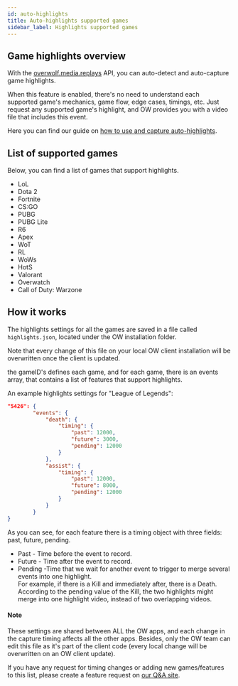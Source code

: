 ```yaml
---
id: auto-highlights
title: Auto-highlights supported games
sidebar_label: Highlights supported games
---
```


## Game highlights overview

With the [overwolf.media.replays](../api/overwolf-media-replays) API, you can auto-detect and auto-capture game highlights.

When this feature is enabled, there's no need to understand each supported game's mechanics, game flow, edge cases, timings, etc. Just request any supported game's highlight, and OW provides you with a video file that includes this event.

Here you can find our guide on [how to use and capture auto-highlights](video-capture#using-overwolfmediareplays).

## List of supported games

Below, you can find a list of games that support highlights.  

* LoL
* Dota 2
* Fortnite
* CS:GO
* PUBG
* PUBG Lite
* R6
* Apex
* WoT
* RL
* WoWs
* HotS
* Valorant
* Overwatch
* Call of Duty: Warzone

## How it works

The highlights settings for all the games are saved in a file called `highlights.json`, located under the OW installation folder. 

Note that every change of this file on your local OW client installation will be overwritten once the client is updated.

the gameID's defines each game, and for each game, there is an events array, that contains a list of features that support highlights.

An example highlights settings for "League of Legends":


```json
"5426": { 
		"events": {
			"death": {
				"timing": {
					"past": 12000,
					"future": 3000,
					"pending": 12000
				}
			},
			"assist": {
				"timing": {
					"past": 12000,
					"future": 8000,
					"pending": 12000
			 	}
			}
		}
}
```

As you can see, for each feature there is a timing object with three fields: past, future, pending.

* Past - Time before the event to record.
* Future - Time after the event to record.
* Pending -Time that we wait for another event to trigger to merge several events into one highlight.  
  For example, if there is a Kill and immediately after, there is a Death. According to the pending value of the Kill, the two highlights might merge into one highlight video, instead of two overlapping videos.

#### Note 

These settings are shared between ALL the OW apps, and each change in the capture timing affects all the other apps. Besides, only the OW team can edit this file as it's part of the client code (every local change will be overwritten on an OW client update).

If you have any request for timing changes or adding new games/features to this list, please create a feature request on [our Q&A site](https://discuss.developers.overwolf.com/).